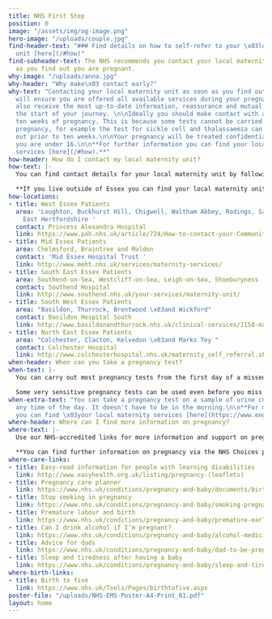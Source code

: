 ```yaml
---
title: NHS First Step
position: 0
image: "/assets/img/og-image.png"
hero-image: "/uploads/couple.jpg"
find-header-text: "### Find details on how to self-refer to your \x03local maternity
  unit [here](/#how)"
find-subheader-text: The NHS recommends you contact your local maternity unit as soon
  as you find out you are pregnant.
why-image: "/uploads/anna.jpg"
why-header: "Why make\x03 contact early?"
why-text: "Contacting your local maternity unit as soon as you find out you are pregnant
  will ensure you are offered all available services during your pregnancy. You will
  also receive the most up-to-date information, reassurance and mutual support at
  the start of your journey. \n\nIdeally you should make contact with a midwife before
  ten weeks of pregnancy. This is because some tests cannot be carried out later in
  pregnancy, for example the test for sickle cell and thalassaemia can only be carried
  out prior to ten weeks.\n\nYour pregnancy will be treated confidentially, even if
  you are under 16.\n\n**For further information you can find your local maternity
  services [here](/#how).**"
how-header: How do I contact my local maternity unit?
how-text: |-
  You can find contact details for your local maternity unit by following the links on this page.

  **If you live outside of Essex you can find your local maternity unit via the NHS Choices page [here](https://www.nhs.uk/Service-Search/Maternity-service/LocationSearch/1802).**
how-locations:
- title: West Essex Patients
  area: 'Loughton, Buckhurst Hill, Chigwell, Waltham Abbey, Rodings, Saffron Walden,
    East Hertfordshire '
  contact: Princess Alexandra Hospital
  link: https://www.pah.nhs.uk/article/724/How-to-contact-your-Community-Midwife-team
- title: Mid Essex Patients
  area: Chelmsford, Braintree and Maldon
  contact: 'Mid Essex Hospital Trust '
  link: http://www.meht.nhs.uk/services/maternity-services/
- title: South East Essex Patients
  area: Southend-on-Sea, Westcliff-on-Sea, Leigh-on-Sea, Shoeburyness
  contact: Southend Hospital
  link: http://www.southend.nhs.uk/your-services/maternity-unit/
- title: South West Essex Patients
  area: "Basildon, Thurrock, Brentwood \x03and Wickford"
  contact: Basildon Hospital South
  link: http://www.basildonandthurrock.nhs.uk/clinical-services/1158-maternity-direct
- title: North East Essex Patients
  area: "Colchester, Clacton, Kelvedon \x03and Marks Tey "
  contact: Colchester Hospital
  link: http://www.colchesterhospital.nhs.uk/maternity_self_referral.shtml
when-header: When can you take a pregnancy test?
when-text: |-
  You can carry out most pregnancy tests from the first day of a missed period. If you don't know when your next period is due, take the test at least 21 days after you last had unprotected sex.

  Some very sensitive pregnancy tests can be used even before you miss a period, from as early as eight days after conception.
when-extra-text: "You can take a pregnancy test on a sample of urine collected at
  any time of the day. It doesn't have to be in the morning.\n\n**For more information
  you can find \x03your local maternity services [here](https://www.england.nhs.uk).**"
where-header: Where can I find more information on pregnancy?
where-text: |-
  Use our NHS-accredited links for more information and support on pregnancy, childbirth and becoming a new parent.

  **You can find further information on pregnancy via the NHS Choices page [here](https://www.england.nhs.uk).**
where-care-links:
- title: Easy-read information for people with learning disabilities
  link: http://www.easyhealth.org.uk/listing/pregnancy-(leaflets)
- title: Pregnancy care planner
  link: https://www.nhs.uk/conditions/pregnancy-and-baby/documents/birth-plan-blank-form-nhs-choices-pregnancy-baby.pdf
- title: Stop smoking in pregnancy
  link: https://www.nhs.uk/conditions/pregnancy-and-baby/smoking-pregnant/
- title: Premature labour and birth
  link: https://www.nhs.uk/conditions/pregnancy-and-baby/premature-early-labour/
- title: Can I drink alcohol if I’m pregnant?
  link: https://www.nhs.uk/conditions/pregnancy-and-baby/alcohol-medicines-drugs-pregnant/
- title: Advice for dads
  link: https://www.nhs.uk/conditions/pregnancy-and-baby/dad-to-be-pregnant-partner/
- title: Sleep and tiredness after having a baby
  link: https://www.nhs.uk/conditions/pregnancy-and-baby/sleep-and-tiredness/
where-birth-links:
- title: Birth to five
  link: https://www.nhs.uk/Tools/Pages/birthtofive.aspx
poster-file: "/uploads/NHS-EMS-Poster-A4-Print_01.pdf"
layout: home
---
```


